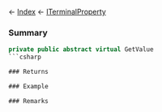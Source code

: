 ← [Index](Api-Index) ← [ITerminalProperty<TValue>](Sandbox.ModAPI.Interfaces.ITerminalProperty`1)

### Summary

```csharp
private public abstract virtual GetValue
```csharp

### Returns

### Example

### Remarks

